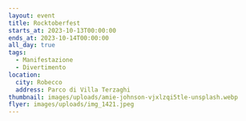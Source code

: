 ```yaml
---
layout: event
title: Rocktoberfest
starts_at: 2023-10-13T00:00:00
ends_at: 2023-10-14T00:00:00
all_day: true
tags:
  - Manifestazione
  - Divertimento
location:
  city: Robecco
  address: Parco di Villa Terzaghi
thumbnail: images/uploads/amie-johnson-vjxlzqi5tle-unsplash.webp
flyer: images/uploads/img_1421.jpeg
---
```

